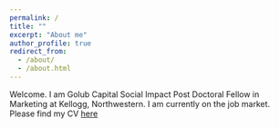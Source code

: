 ```yaml
---
permalink: /
title: ""
excerpt: "About me"
author_profile: true
redirect_from: 
  - /about/
  - /about.html
---
```


Welcome. I am Golub Capital Social Impact Post Doctoral Fellow in Marketing at Kellogg, Northwestern. 
I am currently on the job market. 
Please find my CV [here](http://docs.google.com/gview?url=https://raw.githubusercontent.com/abhirish/abhirish.github.io/master/_pages/CV.pdf)

